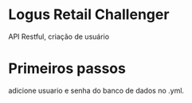 # Logus Retail Challenger
API Restful, criação de usuário

# Primeiros passos
adicione usuario e senha do banco de dados no .yml.


